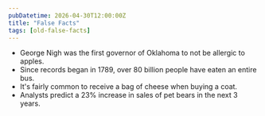 ```yaml
---
pubDatetime: 2026-04-30T12:00:00Z
title: "False Facts"
tags: [old-false-facts]
---
```


- George Nigh was the first governor of Oklahoma to not be allergic to apples.
- Since records began in 1789, over 80 billion people have eaten an entire bus.
- It's fairly common to receive a bag of cheese when buying a coat.
- Analysts predict a 23% increase in sales of pet bears in the next 3 years.
